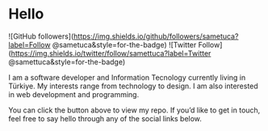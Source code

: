 # Hello

![GitHub followers](https://img.shields.io/github/followers/sametuca?label=Follow @sametuca&style=for-the-badge)
![Twitter Follow](https://img.shields.io/twitter/follow/samettuca?label=Twitter @samettuca&style=for-the-badge)

I am a software developer and Information Tecnology currently living in Türkiye. My interests range from technology to design. I am also interested in web development and programming.

You can click the button above to view my repo. If you’d like to get in touch, feel free to say hello through any of the social links below.
